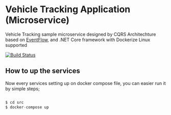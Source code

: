 # Vehicle Tracking Application (Microservice)
Vehicle Tracking sample microservice designed by CQRS Architechture based on [EventFlow](https://github.com/eventflow/EventFlow), and .NET Core framework with Dockerize Linux supported

[![Build Status](https://dev.azure.com/mongkoneiadon/VehicleTracker/_apis/build/status/MongkonEiadon.VehicleTracker?branchName=master)](https://dev.azure.com/mongkoneiadon/VehicleTracker/_build/latest?definitionId=2&branchName=master)


## How to up the services
Now every services setting up on docker compose file, you can easier run it by simple steps;
``` javascript

$ cd src
$ docker-compose up

```
